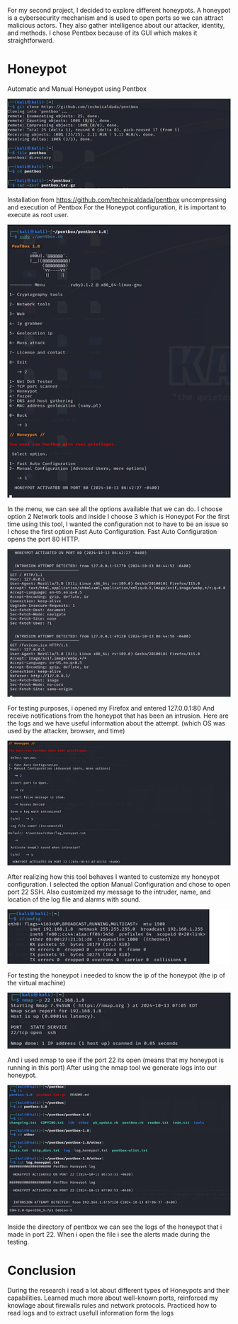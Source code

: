 For my second project, I decided to explore different honeypots.
A honeypot is a cybersecurity mechanism and is used to open ports so we can attract malicious actors.
They also gather intelligence about our attacker, identity, and methods.
I chose Pentbox because of its GUI which makes it straightforward.

# Honeypot
Automatic and Manual Honeypot using Pentbox 

![image alt](https://github.com/fabianvagi91/Honeypot/blob/81a9cd8616c8ab3206f44f61d7f40f2186d27a46/Install.jpg) 

Installation from https://github.com/technicaldada/pentbox uncompressing and execution of Pentbox
For the Honeypot configuration, it is important to execute as root user.

![image alt](https://github.com/fabianvagi91/Honeypot/blob/81a9cd8616c8ab3206f44f61d7f40f2186d27a46/pentboxmenu.jpg) 

In the menu, we can see all the options available that we can do.
I choose option 2 Network tools and inside I choose 3 which is Honeypot
For the first time using this tool, I wanted the configuration not to have to be an issue so I chose the first option  Fast Auto Configuration.
Fast Auto Configuration opens the port 80 HTTP.

![image alt](https://github.com/fabianvagi91/Honeypot/blob/81a9cd8616c8ab3206f44f61d7f40f2186d27a46/testingport80.jpg) 

For testing purposes, i opened my Firefox and entered 127.0.0.1:80
And receive notifications from the honeypot that has been an intrusion.
Here are the logs and we have useful information about the attempt.
(which OS was used by the attacker, browser, and time)


![image alt](https://github.com/fabianvagi91/Honeypot/blob/81a9cd8616c8ab3206f44f61d7f40f2186d27a46/manualconfigport22.jpg) 

After realizing how this tool behaves I wanted to customize my honeypot configuration.
I selected the option Manual Configuration and chose to open port 22 SSH.
Also customized my message to the intruder, name, and location of the log file and alarms with sound.

![image alt](https://github.com/fabianvagi91/Honeypot/blob/81a9cd8616c8ab3206f44f61d7f40f2186d27a46/manualtesting.jpg) 

For testing the honeypot i needed to know the ip of the honeypot (the ip of the virtual machine)

![image alt](https://github.com/fabianvagi91/Honeypot/blob/81a9cd8616c8ab3206f44f61d7f40f2186d27a46/testingport22.jpg)

And i used nmap to see if the port 22 its open (means that my honeypot is running in this port)
After using the nmap tool we generate logs into our honeypot.

![image alt](https://github.com/fabianvagi91/Honeypot/blob/81a9cd8616c8ab3206f44f61d7f40f2186d27a46/logs.jpg) 

Inside the directory of pentbox we can see the logs of the honeypot that i made in port 22.
When i open the file i see the alerts made during the testing.

# Conclusion

During the research i read a lot about different types of Honeypots and their capabilities.
Learned much more about well-known ports, reinforced my knowlage about firewalls rules and network protocols.
Practiced how to read logs and to extract usefull information form the logs


